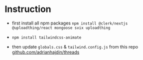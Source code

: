 # Instruction

- first install all npm packages `npm install @clerk/nextjs @uploadthing/react mongoose svix uploadthing`

- `npm install tailwindcss-animate`

- then update `globals.css` & `tailwind.config.js` from
  this repo [github.com/adrianhajdin/threads](https://github.com/adrianhajdin/threads)
